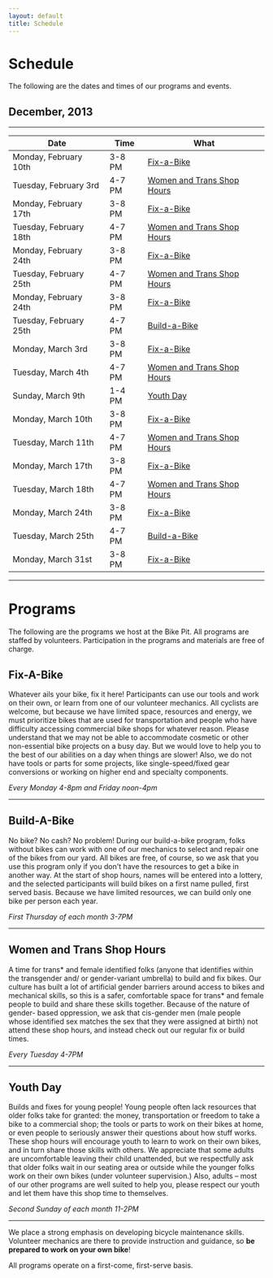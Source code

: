 ```yaml
---
layout: default
title: Schedule
---
```


# Schedule

The following are the dates and times of our programs and events.

## December, 2013

***

| Date                   | Time   | What                                         |
|------------------------|--------|----------------------------------------------|
| Monday, February 10th  | 3-8 PM | [Fix-a-Bike](#fix)                           |
| Tuesday, February 3rd  | 4-7 PM | [Women and Trans Shop Hours](#womenandtrans) |
| Monday, February 17th  | 3-8 PM | [Fix-a-Bike](#fix)                           |
| Tuesday, February 18th | 4-7 PM | [Women and Trans Shop Hours](#womenandtrans) |
| Monday, February 24th  | 3-8 PM | [Fix-a-Bike](#fix)                           |
| Tuesday, February 25th | 4-7 PM | [Women and Trans Shop Hours](#womenandtrans) |
| Monday, February 24th  | 3-8 PM | [Fix-a-Bike](#fix)                           |
| Tuesday, February 25th | 4-7 PM | [Build-a-Bike](#build)                       |
| Monday, March 3rd      | 3-8 PM | [Fix-a-Bike](#fix)                           |
| Tuesday, March 4th     | 4-7 PM | [Women and Trans Shop Hours](#womenandtrans) |
| Sunday, March 9th      | 1-4 PM | [Youth Day ](#youth)                         |
| Monday, March 10th     | 3-8 PM | [Fix-a-Bike](#fix)                           |
| Tuesday, March 11th    | 4-7 PM | [Women and Trans Shop Hours](#womenandtrans) |
| Monday, March 17th     | 3-8 PM | [Fix-a-Bike](#fix)                           |
| Tuesday, March 18th    | 4-7 PM | [Women and Trans Shop Hours](#womenandtrans) |
| Monday, March 24th     | 3-8 PM | [Fix-a-Bike](#fix)                           |
| Tuesday, March 25th    | 4-7 PM | [Build-a-Bike](#build)                       |
| Monday, March 31st     | 3-8 PM | [Fix-a-Bike](#fix)                           |

***

<a id="programs"></a>

# Programs

The following are the programs we host at the Bike Pit. All programs are staffed by volunteers. Participation in the programs and materials are free of charge.

<a id="fix"></a>

## Fix-A-Bike
Whatever ails your bike, fix it here! 
Participants can use our tools and work on their 
own, or learn from one of our volunteer 
mechanics. All cyclists are welcome, but because 
we have limited space, resources and energy, we 
must prioritize bikes that are used for 
transportation and people who have difficulty 
accessing commercial bike shops for whatever 
reason. Please understand that we may not be able 
to accommodate cosmetic or other non-essential 
bike projects on a busy day. But we would love to 
help you to the best of our abilities on a day when 
things are slower! Also, we do not have tools or 
parts for some projects, like single-speed/fixed
gear conversions or working on higher end and 
specialty components.

_Every Monday 4-8pm and Friday noon-4pm_

***

<a id="build"></a>

## Build-A-Bike
No bike? No cash? No problem! During 
our build-a-bike program, folks without bikes can 
work with one of our mechanics to select and 
repair one of the bikes from our yard. All bikes 
are free, of course, so we ask that you use this 
program only if you don't have the resources to 
get a bike in another way. At the start of shop 
hours, names will be entered into a lottery, and 
the selected participants will build bikes on a first 
name pulled, first served basis. Because we have 
limited resources, we can build only one bike per 
person each year.

_First Thursday of each month 3-7PM_

***

<a id="womenandtrans"></a>

## Women and Trans Shop Hours <a id="womenandtrans"></a>
A time for trans* and female identified folks 
(anyone that identifies within the transgender and/
or gender-variant umbrella) to build and fix bikes. 
Our culture has built a lot of artificial gender 
barriers around access to bikes and mechanical 
skills, so this is a safer, comfortable space for 
trans* and female people to build and share these 
skills together. Because of the nature of gender-
based oppression, we ask that cis-gender men 
(male people whose identified sex matches the sex 
that they were assigned at birth) not attend these 
shop hours, and instead check out our regular fix 
or build times.

_Every Tuesday 4-7PM_

***

<a id="youth"></a>

## Youth Day
Builds and fixes for young people! Young 
people often lack resources that older folks take 
for granted: the money, transportation or freedom 
to take a bike to a commercial shop; the tools 
or parts to work on their bikes at home, or even 
people to seriously answer their questions about 
how stuff works. These shop hours will encourage 
youth to learn to work on their own bikes, and in 
turn share those skills with others. We appreciate 
that some adults are uncomfortable leaving their 
child unattended, but we respectfully ask that 
older folks wait in our seating area or outside while 
the younger folks work on their own bikes (under 
volunteer supervision.) Also, adults – most of our 
other programs are well suited to help you, please 
respect our youth and let them have this shop time 
to themselves.

_Second Sunday of each month 11-2PM_

***

We place a strong emphasis on developing bicycle maintenance skills. Volunteer mechanics are there to provide instruction and guidance, so __be prepared to work on your own bike__!

All programs operate on a first-come, first-serve basis.
